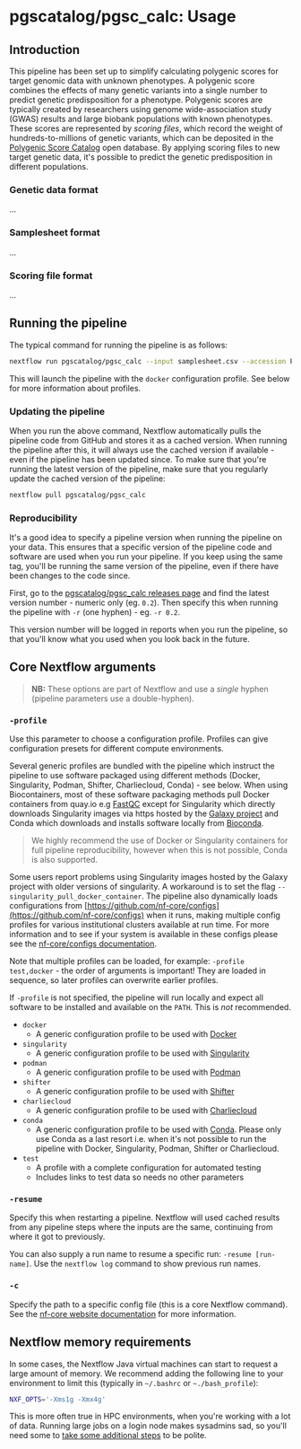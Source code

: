 # pgscatalog/pgsc_calc: Usage

## Introduction

This pipeline has been set up to simplify calculating polygenic scores for
target genomic data with unknown phenotypes. A polygenic score combines the
effects of many genetic variants into a single number to predict genetic
predisposition for a phenotype. Polygenic scores are typically created by
researchers using genome wide-association study (GWAS) results and large biobank
populations with known phenotypes. These scores are represented by _scoring
files_, which record the weight of hundreds-to-millions of genetic variants,
which can be deposited in the [Polygenic Score
Catalog](https://www.pgscatalog.org/) open database. By applying scoring files
to new target genetic data, it's possible to predict the genetic predisposition
in different populations.

### Genetic data format

...

### Samplesheet format

...

### Scoring file format

...

## Running the pipeline

The typical command for running the pipeline is as follows:

```bash
nextflow run pgscatalog/pgsc_calc --input samplesheet.csv --accession PGS001229 -profile docker
```

This will launch the pipeline with the `docker` configuration profile. See below
for more information about profiles.

### Updating the pipeline

When you run the above command, Nextflow automatically pulls the pipeline code
from GitHub and stores it as a cached version. When running the pipeline after
this, it will always use the cached version if available - even if the pipeline
has been updated since. To make sure that you're running the latest version of
the pipeline, make sure that you regularly update the cached version of the
pipeline:

```bash
nextflow pull pgscatalog/pgsc_calc
```

### Reproducibility

It's a good idea to specify a pipeline version when running the pipeline on your
data. This ensures that a specific version of the pipeline code and software are
used when you run your pipeline. If you keep using the same tag, you'll be
running the same version of the pipeline, even if there have been changes to the
code since.

First, go to the [pgscatalog/pgsc_calc releases
page](https://github.com/PGScatalog/pgsc_calc/releases) and find the latest
version number - numeric only (eg. `0.2`). Then specify this when running the
pipeline with `-r` (one hyphen) - eg. `-r 0.2`.

This version number will be logged in reports when you run the pipeline, so that
you'll know what you used when you look back in the future.

## Core Nextflow arguments

> **NB:** These options are part of Nextflow and use a _single_ hyphen (pipeline
    parameters use a double-hyphen).

### `-profile`

Use this parameter to choose a configuration profile. Profiles can give
configuration presets for different compute environments.

Several generic profiles are bundled with the pipeline which instruct the
pipeline to use software packaged using different methods (Docker, Singularity,
Podman, Shifter, Charliecloud, Conda) - see below. When using Biocontainers,
most of these software packaging methods pull Docker containers from quay.io e.g
[FastQC](https://quay.io/repository/biocontainers/fastqc) except for Singularity
which directly downloads Singularity images via https hosted by the [Galaxy
project](https://depot.galaxyproject.org/singularity/) and Conda which downloads
and installs software locally from [Bioconda](https://bioconda.github.io/).

> We highly recommend the use of Docker or Singularity containers for full
  pipeline reproducibility, however when this is not possible, Conda is also
  supported.

Some users report problems using Singularity images hosted by the Galaxy project
with older versions of singularity. A workaround is to set the flag
`--singularity_pull_docker_container`. The pipeline also dynamically loads
configurations from
[https://github.com/nf-core/configs](https://github.com/nf-core/configs) when it
runs, making multiple config profiles for various institutional clusters
available at run time. For more information and to see if your system is
available in these configs please see the [nf-core/configs
documentation](https://github.com/nf-core/configs#documentation).

Note that multiple profiles can be loaded, for example: `-profile test,docker` -
the order of arguments is important!  They are loaded in sequence, so later
profiles can overwrite earlier profiles.

If `-profile` is not specified, the pipeline will run locally and expect all
software to be installed and available on the `PATH`. This is _not_ recommended.

* `docker`
    * A generic configuration profile to be used with [Docker](https://docker.com/)
* `singularity`
    * A generic configuration profile to be used with [Singularity](https://sylabs.io/docs/)
* `podman`
    * A generic configuration profile to be used with [Podman](https://podman.io/)
* `shifter`
    * A generic configuration profile to be used with [Shifter](https://nersc.gitlab.io/development/shifter/how-to-use/)
* `charliecloud`
    * A generic configuration profile to be used with [Charliecloud](https://hpc.github.io/charliecloud/)
* `conda`
    * A generic configuration profile to be used with [Conda](https://conda.io/docs/). Please only use Conda as a last resort i.e. when it's not possible to run the pipeline with Docker, Singularity, Podman, Shifter or Charliecloud.
* `test`
    * A profile with a complete configuration for automated testing
    * Includes links to test data so needs no other parameters

### `-resume`

Specify this when restarting a pipeline. Nextflow will used cached results from any pipeline steps where the inputs are the same, continuing from where it got to previously.

You can also supply a run name to resume a specific run: `-resume [run-name]`. Use the `nextflow log` command to show previous run names.

### `-c`

Specify the path to a specific config file (this is a core Nextflow command). See the [nf-core website documentation](https://nf-co.re/usage/configuration) for more information.

## Nextflow memory requirements

In some cases, the Nextflow Java virtual machines can start to request a large
amount of memory.  We recommend adding the following line to your environment to
limit this (typically in `~/.bashrc` or `~./bash_profile`):

```bash
NXF_OPTS='-Xms1g -Xmx4g'
```

This is more often true in HPC environments, when you're working with a lot of
data. Running large jobs on a login node makes sysadmins sad, so you'll need
some to [take some additional
steps](https://www.nextflow.io/blog/2021/5_tips_for_hpc_users.html) to be
polite.
